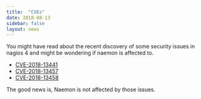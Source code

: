 ```yaml
---
title:  "CVEs"
date: 2018-08-13
sidebar: false
layout: news
---
```


You might have read about the recent discovery of some security issues in nagios 4 and might be wondering if naemon is affected to.

 - [CVE-2018-13441](https://nvd.nist.gov/vuln/detail/CVE-2018-13441)
 - [CVE-2018-13457](https://nvd.nist.gov/vuln/detail/CVE-2018-13457)
 - [CVE-2018-13458](https://nvd.nist.gov/vuln/detail/CVE-2018-13458)

The good news is, Naemon is not affected by those issues.
